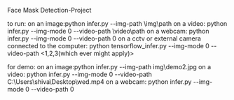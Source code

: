 Face Mask Detection-Project
 
to run:
on an image:python infer.py --img-path \img\path
on a video: python infer.py --img-mode 0 --video-path \video\path
on a webcam: python infer.py --img-mode 0 --video-path 0
on a cctv or external camera connected to the computer: python tensorflow_infer.py --img-mode 0 --video-path <1,2,3(which ever might apply)>

for demo:
on an image:python infer.py --img-path img\demo2.jpg
on a video: python infer.py --img-mode 0 --video-path C:\Users\shiva\Desktop\wed.mp4
on a webcam: python infer.py --img-mode 0 --video-path 0